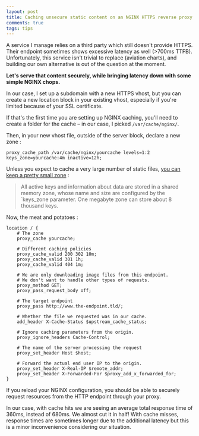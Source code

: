 ```yaml
---
layout: post
title: Caching unsecure static content on an NGINX HTTPS reverse proxy
comments: true
tags: tips
---
```


A service I manage relies on a third party which still doesn't provide HTTPS. Their endpoint sometimes shows excessive latency as well (>700ms TTFB). Unfortunately, this service isn't trivial to replace (aviation charts), and building our own alternative is out of the question at the moment.

**Let's serve that content securely, while bringing latency down with some simple NGINX chops.**

In our case, I set up a subdomain with a new HTTPS vhost, but you can create a new location block in your existing vhost, especially if you're limited because of your SSL certificate.

If that's the first time you are setting up NGINX caching, you'll need to create a folder for the cache – in our case, I picked `/var/cache/nginx/`.

Then, in your new vhost file, outside of the server block, declare a new zone :

```nginx
proxy_cache_path /var/cache/nginx/yourcache levels=1:2 keys_zone=yourcache:4m inactive=12h;
```

Unless you expect to cache a very large number of static files, [you can keep a pretty small zone](http://nginx.org/en/docs/http/ngx_http_proxy_module.html#proxy_cache_path) :

> All active keys and information about data are stored in a shared memory zone, whose name and size are configured by the `keys_zone parameter. One megabyte zone can store about 8 thousand keys.

Now, the meat and potatoes :

```nginx
location / {
	# The zone
	proxy_cache yourcache;

	# Different caching policies
	proxy_cache_valid 200 302 10m;
	proxy_cache_valid 301 1h;
	proxy_cache_valid 404 1m;

	# We are only downloading image files from this endpoint.
	# We don't want to handle other types of requests.
	proxy_method GET;
	proxy_pass_request_body off;

	# The target endpoint
	proxy_pass http://www.the-endpoint.tld/;

	# Whether the file we requested was in our cache.
	add_header X-Cache-Status $upstream_cache_status;

	# Ignore caching parameters from the origin.
	proxy_ignore_headers Cache-Control;

	# The name of the server processing the request
	proxy_set_header Host $host;

	# Forward the actual end user IP to the origin.
	proxy_set_header X-Real-IP $remote_addr;
	proxy_set_header X-Forwarded-For $proxy_add_x_forwarded_for;
}
```

If you reload your NGINX configuration, you should be able to securely request resources from the HTTP endpoint through your proxy.

In our case, with cache hits we are seeing an average total response time of 360ms, instead of 680ms. We almost cut it in half! With cache misses, response times are sometimes longer due to the additional latency but this is a minor inconvenience considering our situation.

